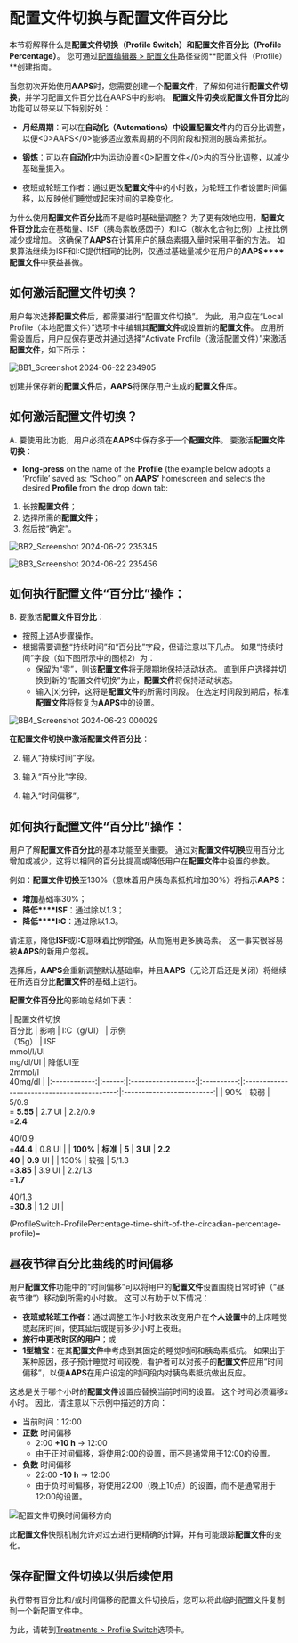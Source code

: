 # 配置文件切换与配置文件百分比

本节将解释什么是**配置文件切换（Profile Switch）**和**配置文件百分比（Profile Percentage）**。 您可通过[配置编辑器 > 配置文件](#setup-wizard-profile)路径查阅**配置文件（Profile）**创建指南。

当您初次开始使用**AAPS**时，您需要创建一个**配置文件**，了解如何进行**配置文件切换**，并学习配置文件百分比在AAPS中的影响。 **配置文件切换**或**配置文件百分比**的功能可以带来以下特别好处：

- **月经周期**：可以在**自动化（Automations）**中设置**配置文件**内的百分比调整，以便<0>AAPS</0>能够适应激素周期的不同阶段和预测的胰岛素抵抗。

- **锻炼**：可以在**自动化**中为运动设置<0>配置文件</0>内的百分比调整，以减少基础量摄入。

- 夜班或轮班工作者：通过更改**配置文件**中的小时数，为轮班工作者设置时间偏移，以反映他们睡觉或起床时间的早晚变化。

为什么使用**配置文件百分比**而不是临时基础量调整？ 为了更有效地应用，**配置文件百分比**会在基础量、ISF（胰岛素敏感因子）和I:C（碳水化合物比例）上按比例减少或增加。 这确保了**AAPS**在计算用户的胰岛素摄入量时采用平衡的方法。 如果算法继续为ISF和I:C提供相同的比例，仅通过基础量减少在用户的**AAPS****配置文件**中获益甚微。

## 如何激活配置文件切换？

用户每次选**择配置文件**后，都需要进行“配置文件切换”。 为此，用户应在“Local Profile（本地配置文件）”选项卡中编辑其**配置文件**或设置新的**配置文件**。 应用所需设置后，用户应保存更改并通过选择“Activate Profile（激活配置文件）”来激活**配置文件**，如下所示：

![BB1_Screenshot 2024-06-22 234905](../images/ProfileSwitch1.png)

创建并保存新的**配置文件**后，**AAPS**将保存用户生成的**配置文件**库。

## 如何激活配置文件切换？

A. 要使用此功能，用户必须在**AAPS**中保存多于一个**配置文件**。 要激活**配置文件切换**：

- **long-press** on the name of the **Profile** (the example below adopts a ‘Profile’ saved as: “School” on **AAPS’** homescreen and selects the desired **Profile** from the drop down tab:

1. 长按**配置文件**；
2. 选择所需的**配置文件**；
3. 然后按“确定”。

![BB2_Screenshot 2024-06-22 235345](../images/ProfileSwitch2.png)

![BB3_Screenshot 2024-06-22 235456](../images/ProfileSwitch3.png)

## 如何执行配置文件“百分比”操作：

B. 要激活**配置文件百分比**：

- 按照上述A步骤操作。
- 根据需要调整“持续时间”和“百分比”字段，但请注意以下几点。 如果“持续时间”字段（如下图所示中的图标2）为： 
    - 保留为“零”，则该**配置文件**将无限期地保持活动状态。 直到用户选择并切换到新的“配置文件切换”为止，**配置文件**将保持活动状态。
    - 输入[x]分钟，这将是**配置文件**的所需时间段。 在选定时间段到期后，标准**配置文件**将恢复为**AAPS**中的设置。

![BB4_Screenshot 2024-06-23 000029](../images/ProfileSwitch4.png)

**在配置文件切换中激活配置文件百分比**：

2. 输入“持续时间”字段。

3. 输入“百分比”字段。

4. 输入“时间偏移”。

## 如何执行配置文件“百分比”操作：

用户了解**配置文件百分比**的基本功能至关重要。 通过对**配置文件切换**应用百分比增加或减少，这将以相同的百分比提高或降低用户在**配置文件**中设置的参数。

例如：**配置文件切换**至130%（意味着用户胰岛素抵抗增加30%）将指示**AAPS**：

- **增加**基础率30%； 
- **降低****ISF**：通过除以1.3；
- **降低****I:C**：通过除以1.3。

请注意，降低**ISF**或**I:C**意味着比例增强，从而施用更多胰岛素。 这一事实很容易被**AAPS**的新用户忽视。

选择后，**AAPS**会重新调整默认基础率，并且**AAPS**（无论开启还是关闭）将继续在所选百分比**配置文件**的基础上运行。

**配置文件百分比**的影响总结如下表：

| 配置文件切换  
百分比 |   影响   |     I:C（g/UI）      | 示例  
（15g） |        ISF  
mmol/l/UI   
mg/dl/UI         | 降低UI至  
2mmol/l  
40mg/dl |
|:------------:|:------:|:------------------:|:----------:|:------------------------------------------:|:-------------------------:|
|     90%      |   较弱   | 5/0.9  
= **5.55** |   2.7 UI   | 2.2/0.9  
=**2.4**  
  
40/0.9  
=**44.4** |          0.8 UI           |
|   **100%**   | **标准** |       **5**        |  **3 UI**  |                **2.2  
40**                |        **0.9** UI         |
|     130%     |   较强   | 5/1.3  
=**3.85**  |   3.9 UI   | 2.2/1.3  
=**1.7**  
  
40/1.3  
=**30.8** |          1.2 UI           |

(ProfileSwitch-ProfilePercentage-time-shift-of-the-circadian-percentage-profile)=

## 昼夜节律百分比曲线的时间偏移

用户**配置文件**功能中的“时间偏移”可以将用户的**配置文件**设置围绕日常时钟（“昼夜节律”）移动到所需的小时数。 这可以有助于以下情况：

- **夜班或轮班工作者**：通过调整工作小时数来改变用户在**个人设置**中的上床睡觉或起床时间，使其延后或提前多少小时上夜班。 
- **旅行中更改时区的用户**；或
- **1型糖宝**：在其**配置文件**中考虑到其固定的睡觉时间和胰岛素抵抗。 如果出于某种原因，孩子预计睡觉时间较晚，看护者可以对孩子的**配置文件**应用“时间偏移”，以便**AAPS**在用户设定的时间段内对胰岛素抵抗做出反应。

这总是关于哪个小时的**配置文件**设置应替换当前时间的设置。 这个时间必须偏移x小时。 因此，请注意以下示例中描述的方向：

- 当前时间：12:00
- **正数** 时间偏移 
    - 2:00 **+10 h** -> 12:00
    - 由于正时间偏移，将使用2:00的设置，而不是通常用于12:00的设置。
- **负数** 时间偏移 
    - 22:00 **-10 h** -> 12:00
    - 由于负时间偏移，将使用22:00（晚上10点）的设置，而不是通常用于12:00的设置。

![配置文件切换时间偏移方向](../images/ProfileSwitch_PlusMinus2.png)

此**配置文件**快照机制允许对过去进行更精确的计算，并有可能跟踪**配置文件**的变化。

## 保存配置文件切换以供后续使用

执行带有百分比和/或时间偏移的配置文件切换后，您可以将此临时配置文件复制到一个新配置文件中。

为此，请转到[Treatments > Profile Switch](#your-aaps-profile-clone-profile-switch)选项卡。